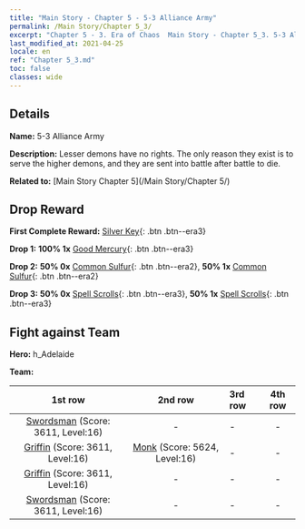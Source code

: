 ```yaml
---
title: "Main Story - Chapter 5 - 5-3 Alliance Army"
permalink: /Main Story/Chapter 5_3/
excerpt: "Chapter 5 - 3. Era of Chaos  Main Story - Chapter 5_3. 5-3 Alliance Army"
last_modified_at: 2021-04-25
locale: en
ref: "Chapter 5_3.md"
toc: false
classes: wide
---
```


## Details

 **Name:** 5-3 Alliance Army

 **Description:** Lesser demons have no rights. The only reason they exist is to serve the higher demons, and they are sent into battle after battle to die.

 **Related to:** [Main Story Chapter 5](/Main Story/Chapter 5/)

## Drop Reward

 **First Complete Reward:** [Silver Key](/Items/con_693/){: .btn .btn--era3}

 **Drop 1:** **100% 1x** [Good Mercury](/Items/mat_14/){: .btn .btn--era3}

 **Drop 2:** **50% 0x** [Common Sulfur](/Items/mat_9/){: .btn .btn--era2}, **50% 1x** [Common Sulfur](/Items/mat_9/){: .btn .btn--era2}

 **Drop 3:** **50% 0x** [Spell Scrolls](/Items/con_694/){: .btn .btn--era3}, **50% 1x** [Spell Scrolls](/Items/con_694/){: .btn .btn--era3}


## Fight against Team
 **Hero:** h_Adelaide

 **Team:**


  | 1st row | 2nd row | 3rd row | 4th row |
  |:----:|:----:|:----|:----:|
  | [Swordsman](/units/Swordsman/) (Score: 3611, Level:16)  | - | - | - |
  | [Griffin](/units/Griffin/) (Score: 3611, Level:16)  | [Monk](/units/Monk/) (Score: 5624, Level:16)  | - | - |
  | [Griffin](/units/Griffin/) (Score: 3611, Level:16)  | - | - | - |
  | [Swordsman](/units/Swordsman/) (Score: 3611, Level:16)  | - | - | - |


